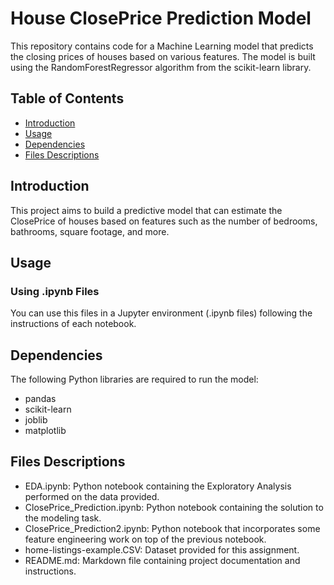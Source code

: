 # House ClosePrice Prediction Model

This repository contains code for a Machine Learning model that predicts the closing prices of houses based on various features.
The model is built using the RandomForestRegressor algorithm from the scikit-learn library.

## Table of Contents

- [Introduction](#introduction)
- [Usage](#usage)
- [Dependencies](#dependencies)
- [Files Descriptions](#files-descriptions)


## Introduction

This project aims to build a predictive model that can estimate the ClosePrice of houses based on features such as the number of bedrooms, bathrooms, square footage, and more.

## Usage

### Using .ipynb Files
You can use this files in a Jupyter environment (.ipynb files) following the instructions of each notebook.


## Dependencies

The following Python libraries are required to run the model:

- pandas
- scikit-learn
- joblib
- matplotlib


## Files Descriptions

- EDA.ipynb: Python notebook containing the Exploratory Analysis performed on the data provided.
- ClosePrice_Prediction.ipynb: Python notebook containing the solution to the modeling task.
- ClosePrice_Prediction2.ipynb: Python notebook that incorporates some feature engineering work on top of the previous notebook.
- home-listings-example.CSV: Dataset provided for this assignment.
- README.md: Markdown file containing project documentation and instructions.
